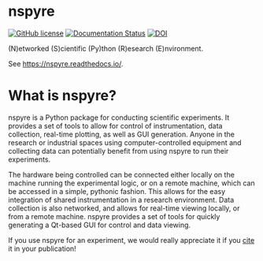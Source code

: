 # nspyre
[![GitHub license](https://img.shields.io/github/license/nspyre-org/nspyre)](https://github.com/nspyre-org/nspyre/blob/master/LICENSE)
[![Documentation Status](https://readthedocs.org/projects/nspyre/badge/?version=latest)](https://nspyre.readthedocs.io/en/latest/?badge=latest)
[![DOI](https://zenodo.org/badge/220515183.svg)](https://zenodo.org/badge/latestdoi/220515183)

(N)etworked (S)cientific (Py)thon (R)esearch (E)nvironment.

See https://nspyre.readthedocs.io/.

# What is nspyre?

nspyre is a Python package for conducting scientific experiments. It provides 
a set of tools to allow for control of instrumentation, data collection, 
real-time plotting, as well as GUI generation. Anyone in the research or 
industrial spaces using computer-controlled equipment and collecting data can 
potentially benefit from using nspyre to run their experiments.

The hardware being controlled can be connected either locally on the machine 
running the experimental logic, or on a remote machine, which can be accessed 
in a simple, pythonic fashion. This allows for the easy integration of shared 
instrumentation in a research environment. Data collection is also 
networked, and allows for real-time viewing locally, or from a remote machine. 
nspyre provides a set of tools for quickly generating a Qt-based GUI for 
control and data viewing.

If you use nspyre for an experiment, we would really appreciate it if you 
[cite](https://doi.org/10.5281/zenodo.7315077) it in your publication!
